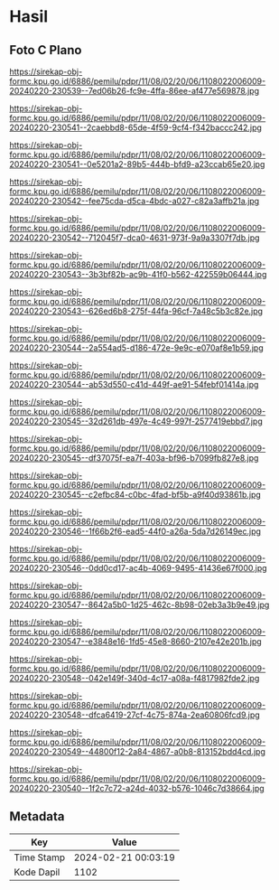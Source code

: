 # Hasil

## Foto C Plano

https://sirekap-obj-formc.kpu.go.id/6886/pemilu/pdpr/11/08/02/20/06/1108022006009-20240220-230539--7ed06b26-fc9e-4ffa-86ee-af477e569878.jpg

https://sirekap-obj-formc.kpu.go.id/6886/pemilu/pdpr/11/08/02/20/06/1108022006009-20240220-230541--2caebbd8-65de-4f59-9cf4-f342baccc242.jpg

https://sirekap-obj-formc.kpu.go.id/6886/pemilu/pdpr/11/08/02/20/06/1108022006009-20240220-230541--0e5201a2-89b5-444b-bfd9-a23ccab65e20.jpg

https://sirekap-obj-formc.kpu.go.id/6886/pemilu/pdpr/11/08/02/20/06/1108022006009-20240220-230542--fee75cda-d5ca-4bdc-a027-c82a3affb21a.jpg

https://sirekap-obj-formc.kpu.go.id/6886/pemilu/pdpr/11/08/02/20/06/1108022006009-20240220-230542--712045f7-dca0-4631-973f-9a9a3307f7db.jpg

https://sirekap-obj-formc.kpu.go.id/6886/pemilu/pdpr/11/08/02/20/06/1108022006009-20240220-230543--3b3bf82b-ac9b-41f0-b562-422559b06444.jpg

https://sirekap-obj-formc.kpu.go.id/6886/pemilu/pdpr/11/08/02/20/06/1108022006009-20240220-230543--626ed6b8-275f-44fa-96cf-7a48c5b3c82e.jpg

https://sirekap-obj-formc.kpu.go.id/6886/pemilu/pdpr/11/08/02/20/06/1108022006009-20240220-230544--2a554ad5-d186-472e-9e9c-e070af8e1b59.jpg

https://sirekap-obj-formc.kpu.go.id/6886/pemilu/pdpr/11/08/02/20/06/1108022006009-20240220-230544--ab53d550-c41d-449f-ae91-54febf01414a.jpg

https://sirekap-obj-formc.kpu.go.id/6886/pemilu/pdpr/11/08/02/20/06/1108022006009-20240220-230545--32d261db-497e-4c49-997f-2577419ebbd7.jpg

https://sirekap-obj-formc.kpu.go.id/6886/pemilu/pdpr/11/08/02/20/06/1108022006009-20240220-230545--df37075f-ea7f-403a-bf96-b7099fb827e8.jpg

https://sirekap-obj-formc.kpu.go.id/6886/pemilu/pdpr/11/08/02/20/06/1108022006009-20240220-230545--c2efbc84-c0bc-4fad-bf5b-a9f40d93861b.jpg

https://sirekap-obj-formc.kpu.go.id/6886/pemilu/pdpr/11/08/02/20/06/1108022006009-20240220-230546--1f66b2f6-ead5-44f0-a26a-5da7d26149ec.jpg

https://sirekap-obj-formc.kpu.go.id/6886/pemilu/pdpr/11/08/02/20/06/1108022006009-20240220-230546--0dd0cd17-ac4b-4069-9495-41436e67f000.jpg

https://sirekap-obj-formc.kpu.go.id/6886/pemilu/pdpr/11/08/02/20/06/1108022006009-20240220-230547--8642a5b0-1d25-462c-8b98-02eb3a3b9e49.jpg

https://sirekap-obj-formc.kpu.go.id/6886/pemilu/pdpr/11/08/02/20/06/1108022006009-20240220-230547--e3848e16-1fd5-45e8-8660-2107e42e201b.jpg

https://sirekap-obj-formc.kpu.go.id/6886/pemilu/pdpr/11/08/02/20/06/1108022006009-20240220-230548--042e149f-340d-4c17-a08a-f4817982fde2.jpg

https://sirekap-obj-formc.kpu.go.id/6886/pemilu/pdpr/11/08/02/20/06/1108022006009-20240220-230548--dfca6419-27cf-4c75-874a-2ea60806fcd9.jpg

https://sirekap-obj-formc.kpu.go.id/6886/pemilu/pdpr/11/08/02/20/06/1108022006009-20240220-230549--44800f12-2a84-4867-a0b8-813152bdd4cd.jpg

https://sirekap-obj-formc.kpu.go.id/6886/pemilu/pdpr/11/08/02/20/06/1108022006009-20240220-230540--1f2c7c72-a24d-4032-b576-1046c7d38664.jpg


## Metadata

| Key        | Value               |
| ---------- | ------------------- |
| Time Stamp | 2024-02-21 00:03:19 |
| Kode Dapil | 1102                |



